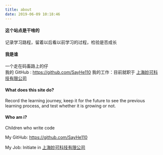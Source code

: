 ```yaml
---
title: about
date: 2019-06-09 10:18:46
---
```

#### 这个站点是干啥的
记录学习路程，留着以后看以前学习的过程，检验是否成长

#### 我是谁
一个走在码畜路上的仔 <br>
我的 GitHub : https://github.com/SayHe110
我的工作：目前就职于 [上海妙可科技有限公司](https://www.peilian.com/)

#### What does this site do?
Record the learning journey, keep it for the future to see the previous learning process, and test whether it is growing or not.

#### Who am i?
Children who write code <br>

My GitHub: https://github.com/SayHe110

My Job: Initiate in [上海妙可科技有限公司](https://www.peilian.com/)